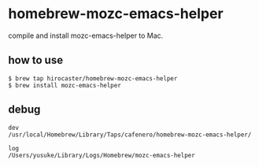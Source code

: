 # homebrew-mozc-emacs-helper

compile and install mozc-emacs-helper to Mac.

## how to use

```
$ brew tap hirocaster/homebrew-mozc-emacs-helper
$ brew install mozc-emacs-helper
```

## debug
```
dev
/usr/local/Homebrew/Library/Taps/cafenero/homebrew-mozc-emacs-helper/

log
/Users/yusuke/Library/Logs/Homebrew/mozc-emacs-helper
```
